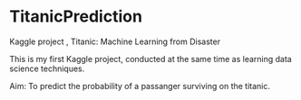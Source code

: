 # TitanicPrediction
Kaggle project , Titanic: Machine Learning from Disaster

This is my first Kaggle project, conducted at the same time as learning data science techniques.

Aim: To predict the probability of a passanger surviving on the titanic.
